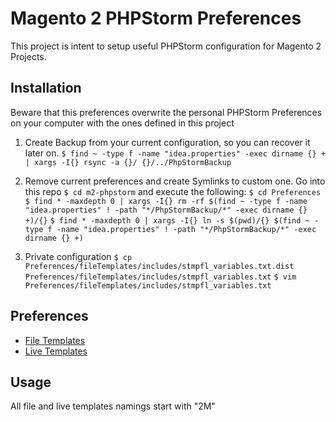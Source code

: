 # Magento 2 PHPStorm Preferences

This project is intent to setup useful PHPStorm configuration for Magento 2 Projects.

## Installation
Beware that this preferences overwrite the personal PHPStorm Preferences on your computer with the ones defined in this project


1. Create Backup from your current configuration, so you can recover it later on.
`$ find ~ -type f -name "idea.properties" -exec dirname {} + | xargs -I{} rsync -a {}/ {}/../PhpStormBackup`

2. Remove current preferences and create Symlinks to custom one. Go into this repo `$ cd m2-phpstorm` and execute the following: 
`$ cd Preferences`
`$ find * -maxdepth 0 | xargs -I{} rm -rf $(find ~ -type f -name "idea.properties" ! -path "*/PhpStormBackup/*" -exec dirname {} +)/{}`
`$ find * -maxdepth 0 | xargs -I{} ln -s $(pwd)/{} $(find ~ -type f -name "idea.properties" ! -path "*/PhpStormBackup/*" -exec dirname {} +)`

3. Private configuration
`$ cp Preferences/fileTemplates/includes/stmpfl_variables.txt.dist Preferences/fileTemplates/includes/stmpfl_variables.txt`
`$ vim Preferences/fileTemplates/includes/stmpfl_variables.txt`

## Preferences

* [File Templates](docs/fileTemplates.md)
* [Live Templates](docs/liveTemplates.md)

## Usage

All file and live templates namings start with "2M" 

